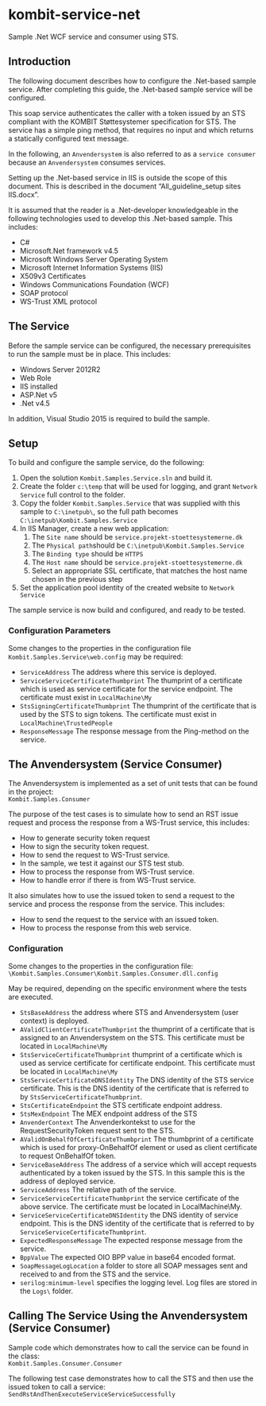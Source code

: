 # kombit-service-net
Sample .Net WCF service and consumer using STS.

## <a name=“introduction”></a>Introduction
The following document describes how to configure the .Net-based sample service. After completing this guide, the .Net-based sample service will be configured.This soap service authenticates the caller with a token issued by an STS compliant with the KOMBIT Støttesystemer specification for STS. The service has a simple ping method, that requires no input and which returns a statically configured text message.In the following, an `Anvendersystem` is also referred to as a `service consumer` because an `Anvendersystem` consumes services.Setting up the .Net-based service in IIS is outside the scope of this document. This is described in the document “All_guideline_setup sites IIS.docx”.It is assumed that the reader is a .Net-developer knowledgeable in the following technologies used to develop this .Net-based sample. This includes:

* C#* Microsoft.Net framework v4.5* Microsoft Windows Server Operating System* Microsoft Internet Information Systems (IIS)* X509v3 Certificates* Windows Communications Foundation (WCF)* SOAP protocol* WS-Trust XML protocol

## <a name=“service”></a>The Service
Before the sample service can be configured, the necessary prerequisites to run the sample must be in place. This includes:

* Windows Server 2012R2* Web Role* IIS installed* ASP.Net v5* .Net v4.5

In addition, Visual Studio 2015 is required to build the sample.

## <a name=“setup”></a>Setup
To build and configure the sample service, do the following:

1. Open the solution `Kombit.Samples.Service.sln` and build it.
2. Create the folder `c:\temp` that will be used for logging, and grant `Network Service` full control to the folder.
3. Copy the folder `Kombit.Samples.Service` that was supplied with this sample to `C:\inetpub\`, so the full path becomes `C:\inetpub\Kombit.Samples.Service`
5. In IIS Manager, create a new web application:
	1. The `Site name` should be `service.projekt-stoettesystemerne.dk`
	2. The `Physical path`should be `C:\inetpub\Kombit.Samples.Service`
	3. The `Binding type` should be `HTTPS`
	4. The `Host name` should be `service.projekt-stoettesystemerne.dk`
	5. Select an appropriate SSL certificate, that matches the host name chosen in the previous step
6. Set the application pool identity of the created website to `Network Service`

The sample service is now build and configured, and ready to be tested.

### <a name=“configurationparameters”></a>Configuration ParametersSome changes to the properties in the configuration file `Kombit.Samples.Service\web.config` may be required:
* `ServiceAddress` The address where this service is deployed. 
* `ServiceServiceCertificateThumbprint` The thumprint of a certificate which is used as service certificate for the service endpoint. The certificate must exist in `LocalMachine\My`* `StsSigningCertificateThumbprint` The thumprint of the certificate that is used by the STS to sign tokens. The certificate must exist in `LocalMachine\TrustedPeople`
* `ResponseMessage` The response message from the Ping-method on the service.

## <a name=“anvendersystem”></a>The Anvendersystem (Service Consumer)
The Anvendersystem is implemented as a set of unit tests that can be found in the project:<br/>
`Kombit.Samples.Consumer`The purpose of the test cases is to simulate how to send an RST issue request and process the response from a WS-Trust service, this includes:* How to generate security token request 
* How to sign the security token request.
* How to send the request to WS-Trust service.
* In the sample, we test it against our STS test stub.
* How to process the response from WS-Trust service.
* How to handle error if there is from WS-Trust service.

It also simulates how to use the issued token to send a request to the service and process the response from the service. This includes:* How to send the request to the service with an issued token.* How to process the response from this web service.

### <a name=“consumerconfiguration”></a>Configuration
Some changes to the properties in the configuration file:<br/>
`\Kombit.Samples.Consumer\Kombit.Samples.Consumer.dll.config`May be required, depending on the specific environment where the tests are executed.* `StsBaseAddress` the address where STS and Anvendersystem (user context) is deployed.
* `AValidClientCertificateThumbprint` the thumprint of a certificate that is assigned to an Anvendersystem on  the STS. This certificate must be located in `LocalMachine\My`
* `StsServiceCertificateThumbprint` thumprint of a certificate which is used as service certificate for certificate endpoint. This certificate must be located in `LocalMachine\My`
* `StsServiceCertificateDNSIdentity` The DNS identity of the STS service certificate. This is the DNS identity of the certificate that is referred to by `StsServiceCertificateThumbprint`.
* `StsCertificateEndpoint` the STS certificate endpoint address.
* `StsMexEndpoint` The MEX endpoint address of the STS
* `AnvenderContext` The Anvenderkontekst to use for the RequestSecurityToken request sent to the STS.
* `AValidOnBehalfOfCertificateThumbprint` The thumbprint of a certificate which is used for proxy-OnBehalfOf element or used as client certificate to request OnBehalfOf token.
* `ServiceBaseAddress` The address of a service which will accept requests authenticated by a token issued by the STS. In this sample this is the address of deployed service.
* `ServiceAddress` The relative path of the service.
* `ServiceServiceCertificateThumbprint` the service certificate of the above service. The certificate must be  located in LocalMachine\My.
* `ServiceServiceCertificateDNSIdentity` the DNS identity of service endpoint. This is the DNS identity of the certificate that is referred to by `ServiceServiceCertificateThumbprint`.
* `ExpectedResponseMessage` The expected response message from the service.
* `BppValue` The expected OIO BPP value in base64 encoded format.
* `SoapMessageLogLocation` a folder to store all SOAP messages sent and received to and from the STS and the service.
* `serilog:minimum-level` specifies the logging level. Log files are stored in the `Logs\` folder.
 
## Calling The Service Using the Anvendersystem (Service Consumer)

Sample code which demonstrates how to call the service can be found in the class:<br/>
`Kombit.Samples.Consumer.Consumer`The following test case demonstrates how to call the STS and then use the issued token to call a service:<br/>
`SendRstAndThenExecuteServiceServiceSuccessfully`